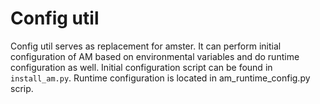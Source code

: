 
# Config util

Config util serves as replacement for amster.
It can perform initial configuration of AM based on environmental variables and do runtime configuration as well.
Initial configuration script can be found in `install_am.py`. Runtime configuration is located in am_runtime_config.py scrip.
